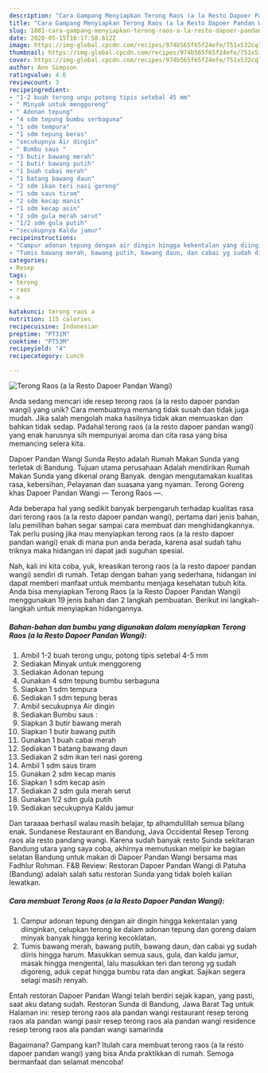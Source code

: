 ```yaml
---
description: "Cara Gampang Menyiapkan Terong Raos (a la Resto Dapoer Pandan Wangi) yang Menggugah Selera"
title: "Cara Gampang Menyiapkan Terong Raos (a la Resto Dapoer Pandan Wangi) yang Menggugah Selera"
slug: 1881-cara-gampang-menyiapkan-terong-raos-a-la-resto-dapoer-pandan-wangi-yang-menggugah-selera
date: 2020-05-15T16:17:58.612Z
image: https://img-global.cpcdn.com/recipes/974b565f65f24efe/751x532cq70/terong-raos-a-la-resto-dapoer-pandan-wangi-foto-resep-utama.jpg
thumbnail: https://img-global.cpcdn.com/recipes/974b565f65f24efe/751x532cq70/terong-raos-a-la-resto-dapoer-pandan-wangi-foto-resep-utama.jpg
cover: https://img-global.cpcdn.com/recipes/974b565f65f24efe/751x532cq70/terong-raos-a-la-resto-dapoer-pandan-wangi-foto-resep-utama.jpg
author: Ann Simpson
ratingvalue: 4.6
reviewcount: 3
recipeingredient:
- "1-2 buah terong ungu potong tipis setebal 45 mm"
- " Minyak untuk menggoreng"
- " Adonan tepung"
- "4 sdm tepung bumbu serbaguna"
- "1 sdm tempura"
- "1 sdm tepung beras"
- "secukupnya Air dingin"
- " Bumbu saus "
- "3 butir bawang merah"
- "1 butir bawang putih"
- "1 buah cabai merah"
- "1 batang bawang daun"
- "2 sdm ikan teri nasi goreng"
- "1 sdm saus tiram"
- "2 sdm kecap manis"
- "1 sdm kecap asin"
- "2 sdm gula merah serut"
- "1/2 sdm gula putih"
- "secukupnya Kaldu jamur"
recipeinstructions:
- "Campur adonan tepung dengan air dingin hingga kekentalan yang diinginkan, celupkan terong ke dalam adonan tepung dan goreng dalam minyak banyak hingga kering kecoklatan."
- "Tumis bawang merah, bawang putih, bawang daun, dan cabai yg sudah diiris hingga harum. Masukkan semua saus, gula, dan kaldu jamur, masak hingga mengental, lalu masukkan teri dan terong yg sudah digoreng, aduk cepat hingga bumbu rata dan angkat. Sajikan segera selagi masih renyah."
categories:
- Resep
tags:
- terong
- raos
- a

katakunci: terong raos a 
nutrition: 115 calories
recipecuisine: Indonesian
preptime: "PT31M"
cooktime: "PT53M"
recipeyield: "4"
recipecategory: Lunch

---
```



![Terong Raos (a la Resto Dapoer Pandan Wangi)](https://img-global.cpcdn.com/recipes/974b565f65f24efe/751x532cq70/terong-raos-a-la-resto-dapoer-pandan-wangi-foto-resep-utama.jpg)

Anda sedang mencari ide resep terong raos (a la resto dapoer pandan wangi) yang unik? Cara membuatnya memang tidak susah dan tidak juga mudah. Jika salah mengolah maka hasilnya tidak akan memuaskan dan bahkan tidak sedap. Padahal terong raos (a la resto dapoer pandan wangi) yang enak harusnya sih mempunyai aroma dan cita rasa yang bisa memancing selera kita.

Dapoer Pandan Wangi Sunda Resto adalah Rumah Makan Sunda yang terletak di Bandung. Tujuan utama perusahaan Adalah mendirikan Rumah Makan Sunda yang dikenal orang Banyak. dengan mengutamakan kualitas rasa, kebersihan, Pelayanan dan suasana yang nyaman. Terong Goreng khas Dapoer Pandan Wangi — Terong Raos —.

Ada beberapa hal yang sedikit banyak berpengaruh terhadap kualitas rasa dari terong raos (a la resto dapoer pandan wangi), pertama dari jenis bahan, lalu pemilihan bahan segar sampai cara membuat dan menghidangkannya. Tak perlu pusing jika mau menyiapkan terong raos (a la resto dapoer pandan wangi) enak di mana pun anda berada, karena asal sudah tahu triknya maka hidangan ini dapat jadi suguhan spesial.


Nah, kali ini kita coba, yuk, kreasikan terong raos (a la resto dapoer pandan wangi) sendiri di rumah. Tetap dengan bahan yang sederhana, hidangan ini dapat memberi manfaat untuk membantu menjaga kesehatan tubuh kita. Anda bisa menyiapkan Terong Raos (a la Resto Dapoer Pandan Wangi) menggunakan 19 jenis bahan dan 2 langkah pembuatan. Berikut ini langkah-langkah untuk menyiapkan hidangannya.

<!--inarticleads1-->

##### Bahan-bahan dan bumbu yang digunakan dalam menyiapkan Terong Raos (a la Resto Dapoer Pandan Wangi):

1. Ambil 1-2 buah terong ungu, potong tipis setebal 4-5 mm
1. Sediakan  Minyak untuk menggoreng
1. Sediakan  Adonan tepung
1. Gunakan 4 sdm tepung bumbu serbaguna
1. Siapkan 1 sdm tempura
1. Sediakan 1 sdm tepung beras
1. Ambil secukupnya Air dingin
1. Sediakan  Bumbu saus :
1. Siapkan 3 butir bawang merah
1. Siapkan 1 butir bawang putih
1. Gunakan 1 buah cabai merah
1. Sediakan 1 batang bawang daun
1. Sediakan 2 sdm ikan teri nasi goreng
1. Ambil 1 sdm saus tiram
1. Gunakan 2 sdm kecap manis
1. Siapkan 1 sdm kecap asin
1. Sediakan 2 sdm gula merah serut
1. Gunakan 1/2 sdm gula putih
1. Sediakan secukupnya Kaldu jamur


Dan taraaaa berhasil walau masih belajar, tp alhamdulillah semua bilang enak. Sundanese Restaurant en Bandung, Java Occidental Resep Terong raos ala resto pandang wangi. Karena sudah banyak resto Sunda sekitaran Bandung utara yang saya coba, akhirnya memutuskan melipir ke bagian selatan Bandung untuk makan di Dapoer Pandan Wangi bersama mas Fadhlur Rohman. F&amp;B Review: Restoran Dapoer Pandan Wangi di Patuha (Bandung) adalah salah satu restoran Sunda yang tidak boleh kalian lewatkan. 

<!--inarticleads2-->

##### Cara membuat Terong Raos (a la Resto Dapoer Pandan Wangi):

1. Campur adonan tepung dengan air dingin hingga kekentalan yang diinginkan, celupkan terong ke dalam adonan tepung dan goreng dalam minyak banyak hingga kering kecoklatan.
1. Tumis bawang merah, bawang putih, bawang daun, dan cabai yg sudah diiris hingga harum. Masukkan semua saus, gula, dan kaldu jamur, masak hingga mengental, lalu masukkan teri dan terong yg sudah digoreng, aduk cepat hingga bumbu rata dan angkat. Sajikan segera selagi masih renyah.


Entah restoran Dapoer Pandan Wangi telah berdiri sejak kapan, yang pasti, saat aku datang sudah. Restoran Sunda di Bandung, Jawa Barat Tag untuk Halaman ini: resep terong raos ala pandan wangi restaurant resep terong raos ala pandan wangi pasir resep terong raos ala pandan wangi residence resep terong raos ala pandan wangi samarinda 

Bagaimana? Gampang kan? Itulah cara membuat terong raos (a la resto dapoer pandan wangi) yang bisa Anda praktikkan di rumah. Semoga bermanfaat dan selamat mencoba!
